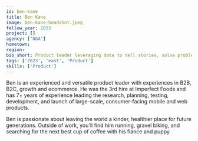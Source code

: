 ```yaml
---
id: ben-kane
title: Ben Kane
image: ben-kane-headshot.jpeg
fellow_year: 2023
project: []
agency: ["NGA"]
hometown: 
region: 
bio_short: Product leader leveraging data to tell stories, solve problems, and create delightful experiences.
tags: ['2023', 'east', 'Product']
skills: ['Product']
---
```


Ben is an experienced and versatile product leader with experiences in B2B, B2C, growth and ecommerce. He was the 3rd hire at Imperfect Foods and has 7+ years of experience leading the research, planning, testing, development, and launch of large-scale, consumer-facing mobile and web products. 

Ben is passionate about leaving the world a kinder, healthier place for future generations. Outside of work, you'll find him running, gravel biking, and searching for the next best cup of coffee with his fiance and puppy.